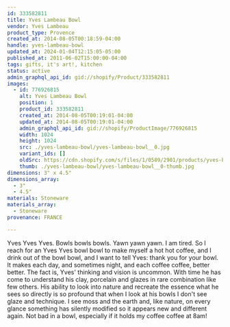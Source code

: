 ```yaml
---
id: 333582811
title: Yves Lambeau Bowl
vendor: Yves Lambeau
product_type: Provence
created_at: 2014-08-05T00:18:59-04:00
handle: yves-lambeau-bowl
updated_at: 2024-01-04T12:15:05-05:00
published_at: 2011-06-02T15:00:00-04:00
tags: gifts, it's art!, kitchen
status: active
admin_graphql_api_id: gid://shopify/Product/333582811
images:
  - id: 776926815
    alt: Yves Lambeau Bowl
    position: 1
    product_id: 333582811
    created_at: 2014-08-05T00:19:01-04:00
    updated_at: 2014-08-05T00:19:01-04:00
    admin_graphql_api_id: gid://shopify/ProductImage/776926815
    width: 1024
    height: 1024
    src: ./yves-lambeau-bowl/yves-lambeau-bowl__0.jpg
    variant_ids: []
    oldSrc: https://cdn.shopify.com/s/files/1/0589/2901/products/yves-bowl-2.jpeg?v=1407212341
    thumb: ./yves-lambeau-bowl/yves-lambeau-bowl__0-thumb.jpg
dimensions: 3" x 4.5"
dimensions_array:
  - 3"
  - 4.5"
materials: Stoneware
materials_array:
  - Stoneware
provenance: FRANCE

---
```


Yves Yves Yves. Bowls bowls bowls. Yawn yawn yawn. I am tired. So I reach for an Yves Yves bowl bowl to make myself a hot hot coffee, and I drink out of the bowl bowl, and I want to tell Yves: thank you for your bowl. It makes each day, and sometimes night, and each coffee coffee, better better. The fact is, Yves' thinking and vision is uncommon. With time he has come to understand his clay, porcelain and glazes in rare combination like few others. His ability to look into nature and recreate the essence what he sees so directly is so profound that when I look at his bowls I don't see glaze and technique. I see moss and the earth and, like nature, on every glance something has silently modified so it appears new and different again. Not bad in a bowl, especially if it holds my coffee coffee at 8am!